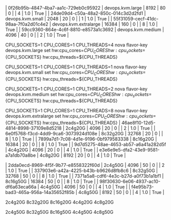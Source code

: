



| 0f26b95b-4847-4ba7-aa1c-729eb0c95922 | devops.kvm.large      | 8192      | 80   | 0         |      | 4     | 1.0         | True      |
| 24de09d4-c50a-48a2-850c-014c3d2d2fd1 | devops.kvm.small      | 2048      | 20   | 0         |      | 1     | 1.0         | True      |
| 55f31059-cecf-41dc-98aa-7f0a2d01c4e2 | devops.kvm.extralarge | 16384     | 160  | 0         |      | 8     | 1.0         | True      |
| 59cc9360-864e-4c6f-8810-e8573a1c3692 | devops.kvm.medium     | 4096      | 40   | 0         |      | 2     | 1.0         | True      |



CPU_SOCKETS=1
CPU_CORES=1
CPU_THREADS=4
 nova flavor-key devops.kvm.large set hw:cpu_cores=${CPU_CORES} hw:cpu_sockets=${CPU_SOCKETS} hw:cpu_threads=${CPU_THREADS}


CPU_SOCKETS=1
CPU_CORES=1
CPU_THREADS=1
nova flavor-key devops.kvm.small set hw:cpu_cores=${CPU_CORES} hw:cpu_sockets=${CPU_SOCKETS} hw:cpu_threads=${CPU_THREADS}



CPU_SOCKETS=1
CPU_CORES=1
CPU_THREADS=2
nova flavor-key devops.kvm.medium set hw:cpu_cores=${CPU_CORES} hw:cpu_sockets=${CPU_SOCKETS} hw:cpu_threads=${CPU_THREADS}



CPU_SOCKETS=1
CPU_CORES=1
CPU_THREADS=8
nova flavor-key devops.kvm.extralarge set hw:cpu_cores=${CPU_CORES} hw:cpu_sockets=${CPU_SOCKETS} hw:cpu_threads=${CPU_THREADS}
| 46ae8f10-12d5-4814-8998-37109e8d5218 | 2c4g20G         | 4096      | 20   | 0         |      | 2     | 1.0         | True      |
| 6e0f5768-f3cd-4dd9-9ca6-3073924d108e | 8c32g20G        | 32768     | 20   | 0         |      | 8     | 1.0         | True      |
| 7899a7d1-7c08-4d1e-9196-0bf979583338 | 8c16g20G        | 16384     | 20   | 0         |      | 8     | 1.0         | True      |
| 9d7d5275-48ae-4653-ab57-a6a41a282d5f | 4c4g20G         | 4096      | 20   | 0         |      | 4     | 1.0         | True      |
| e3e6e9e5-dfa2-43e9-9581-a7a1db70a8be | 4c8g20G         | 8192      | 20   | 0         |      | 4     | 1.0         | True      |


| 2dda0ecd-8969-4f5f-9b77-e8558322f60d | 2c4g50G         | 4096      | 50   | 0         |      | 2     | 1.0         | True      |
| 337903e6-a42a-4225-b43b-b9626d8fb8c6 | 8c32g50G        | 32768     | 50   | 0         |      | 8     | 1.0         | True      |
| 7371a5a8-cdf6-4e3c-b27d-a0f73b1a1bf1 | 8c16g50G        | 16384     | 50   | 0         |      | 8     | 1.0         | True      |
| 98f30630-6e06-4937-ac10-df6a63eca66a | 4c4g50G         | 4096      | 50   | 0         |      | 4     | 1.0         | True      |
| f4e95b73-bad3-465a-956a-14a35652f85b | 4c8g50G         | 8192      | 50   | 0         |      | 4     | 1.0         | True      |

2c4g20G 
8c32g20G
8c16g20G
4c4g20G 
4c8g20G 

2c4g50G 
8c32g50G
8c16g50G
4c4g50G 
4c8g50G 
